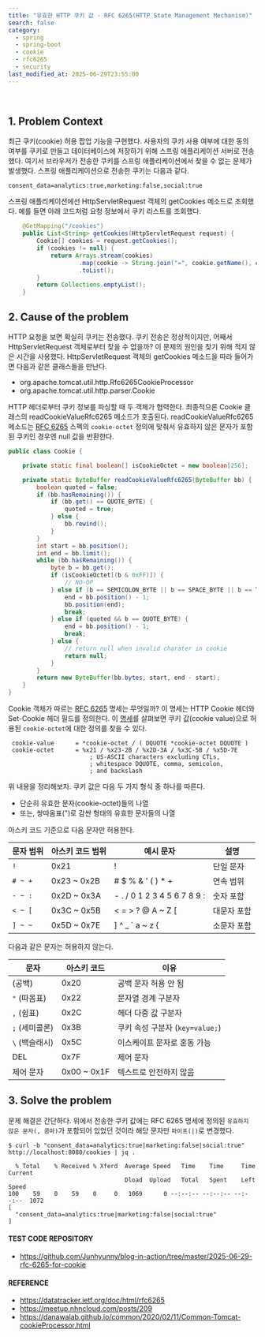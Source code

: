 ```yaml
---
title: "유효한 HTTP 쿠키 값 - RFC 6265(HTTP State Management Mechanism)"
search: false
category:
  - spring
  - spring-boot
  - cookie
  - rfc6265
  - security
last_modified_at: 2025-06-29T23:55:00
---
```


<br/>

## 1. Problem Context

최근 쿠키(cookie) 허용 팝업 기능을 구현했다. 사용자의 쿠키 사용 여부에 대한 동의 여부를 쿠키로 만들고 데이터베이스에 저장하기 위해 스프링 애플리케이션 서버로 전송했다. 여기서 브라우저가 전송한 쿠키를 스프링 애플리케이션에서 찾을 수 없는 문제가 발생했다. 스프링 애플리케이션으로 전송한 쿠키는 다음과 같다.

```
consent_data=analytics:true,marketing:false,social:true
```

스프링 애플리케이션에선 HttpServletRequest 객체의 getCookies 메소드로 조회했다. 예를 들면 아래 코드처럼 요청 정보에서 쿠키 리스트를 조회했다.  

```java
    @GetMapping("/cookies")
    public List<String> getCookies(HttpServletRequest request) {
        Cookie[] cookies = request.getCookies();
        if (cookies != null) {
            return Arrays.stream(cookies)
                    .map(cookie -> String.join("=", cookie.getName(), cookie.getValue()))
                    .toList();
        }
        return Collections.emptyList();
    }
```

## 2. Cause of the problem

HTTP 요청을 보면 확실히 쿠키는 전송했다. 쿠키 전송은 정상적이지만, 어째서 HttpServletRequest 객체로부터 찾을 수 없을까? 이 문제의 원인을 찾기 위해 적지 않은 시간을 사용했다. HttpServletRequest 객체의 getCookies 메소드을 따라 들어가면 다음과 같은 클래스들을 만난다.

- org.apache.tomcat.util.http.Rfc6265CookieProcessor
- org.apache.tomcat.util.http.parser.Cookie

HTTP 헤더로부터 쿠키 정보를 파싱할 때 두 객체가 협력한다. 최종적으론 Cookie 클래스의 readCookieValueRfc6265 메소드가 호출된다. readCookieValueRfc6265 메소드는 [RFC 6265](https://datatracker.ietf.org/doc/html/rfc6265) 스펙의 `cookie-octet` 정의에 맞춰서 유효하지 않은 문자가 포함된 쿠키인 경우엔 null 값을 반환한다. 

```java
public class Cookie {

    private static final boolean[] isCookieOctet = new boolean[256];

    private static ByteBuffer readCookieValueRfc6265(ByteBuffer bb) {
        boolean quoted = false;
        if (bb.hasRemaining()) {
            if (bb.get() == QUOTE_BYTE) {
                quoted = true;
            } else {
                bb.rewind();
            }
        }
        int start = bb.position();
        int end = bb.limit();
        while (bb.hasRemaining()) {
            byte b = bb.get();
            if (isCookieOctet[(b & 0xFF)]) {
                // NO-OP
            } else if (b == SEMICOLON_BYTE || b == SPACE_BYTE || b == TAB_BYTE) {
                end = bb.position() - 1;
                bb.position(end);
                break;
            } else if (quoted && b == QUOTE_BYTE) {
                end = bb.position() - 1;
                break;
            } else {
                // return null when invalid charater in cookie
                return null;
            }
        }
        return new ByteBuffer(bb.bytes, start, end - start);
    }
}
```

Cookie 객체가 따르는 [RFC 6265](https://datatracker.ietf.org/doc/html/rfc6265) 명세는 무엇일까? 이 명세는 HTTP Cookie 헤더와 Set-Cookie 헤더 필드를 정의한다. 이 [명세](https://datatracker.ietf.org/doc/html/rfc6265#section-4.1.1)를 살펴보면 쿠키 값(cookie value)으로 허용된 `cookie-octet`에 대한 정의를 찾을 수 있다.

```
 cookie-value      = *cookie-octet / ( DQUOTE *cookie-octet DQUOTE )
 cookie-octet      = %x21 / %x23-2B / %x2D-3A / %x3C-5B / %x5D-7E
                       ; US-ASCII characters excluding CTLs,
                       ; whitespace DQUOTE, comma, semicolon,
                       ; and backslash
```

위 내용을 정리해보자. 쿠키 값은 다음 두 가지 형식 중 하나를 따른다.

- 단순히 유효한 문자(cookie-octet)들의 나열
- 또는, 쌍따옴표(")로 감싼 형태의 유효한 문자들의 나열

아스키 코드 기준으로 다음 문자만 허용한다.

| 문자 범위 | 아스키 코드 범위 | 예시 문자 | 설명 |
|------------|------------------|-----------|------|
| `!`        | 0x21             | !         | 단일 문자 |
| `# ~ +`    | 0x23 ~ 0x2B      | # $ % & ' ( ) * + | 연속 범위 |
| `- ~ :`    | 0x2D ~ 0x3A      | - . / 0 1 2 3 4 5 6 7 8 9 : | 숫자 포함 |
| `< ~ [`    | 0x3C ~ 0x5B      | < = > ? @ A ~ Z [ | 대문자 포함 |
| `] ~ ~`    | 0x5D ~ 0x7E      | ] ^ _ ` a ~ z { | 소문자 포함 |

다음과 같은 문자는 허용하지 않는다.

| 문자 | 아스키 코드 | 이유 |
|------|--------------|------|
| (공백) | 0x20 | 공백 문자 허용 안 됨 |
| `"` (따옴표) | 0x22 | 문자열 경계 구분자 |
| `,` (쉼표) | 0x2C | 헤더 다중 값 구분자 |
| `;` (세미콜론) | 0x3B | 쿠키 속성 구분자 (`key=value;`) |
| `\` (백슬래시) | 0x5C | 이스케이프 문자로 혼동 가능 |
| DEL | 0x7F | 제어 문자 |
| 제어 문자 | 0x00 ~ 0x1F | 텍스트로 안전하지 않음 |

## 3. Solve the problem

문제 해결은 간단하다. 위에서 전송한 쿠키 값에는 RFC 6265 명세에 정의된 `유효하지 않은 문자(, 콤마)`가 포함되어 있었던 것이라 해당 문자만 `파이프(|)`로 변경했다.

```
$ curl -b "consent_data=analytics:true|marketing:false|social:true" http://localhost:8080/cookies | jq .

  % Total    % Received % Xferd  Average Speed   Time    Time     Time  Current
                                 Dload  Upload   Total   Spent    Left  Speed
100    59    0    59    0     0   1069      0 --:--:-- --:--:-- --:--:--  1072
[
  "consent_data=analytics:true|marketing:false|social:true"
]
```

#### TEST CODE REPOSITORY

- <https://github.com/Junhyunny/blog-in-action/tree/master/2025-06-29-rfc-6265-for-cookie>

#### REFERENCE

- <https://datatracker.ietf.org/doc/html/rfc6265>
- <https://meetup.nhncloud.com/posts/209>
- <https://danawalab.github.io/common/2020/02/11/Common-Tomcat-cookieProcessor.html>